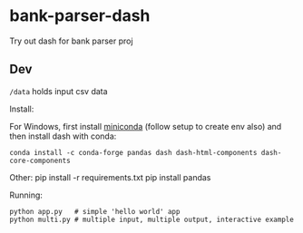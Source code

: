 # bank-parser-dash
Try out dash for bank parser proj

Dev
---
`/data` holds input csv data

Install:

For Windows, first install [miniconda](https://conda.io/miniconda.html) (follow setup to create env also) and then install dash with conda:

    conda install -c conda-forge pandas dash dash-html-components dash-core-components

Other:
    pip install -r requirements.txt
    pip install pandas

Running:

    python app.py   # simple 'hello world' app
    python multi.py # multiple input, multiple output, interactive example
